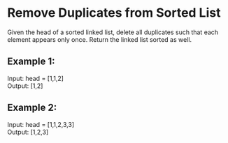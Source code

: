 # Remove Duplicates from Sorted List

Given the head of a sorted linked list, delete all duplicates such that each element appears only once. Return the linked list sorted as well.

## Example 1:

Input: head = [1,1,2]\
Output: [1,2]

## Example 2:

Input: head = [1,1,2,3,3]\
Output: [1,2,3]